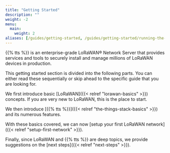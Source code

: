 ```yaml
---
title: "Getting Started"
description: ""
weight: -2
menu:
  main:
    weight: 2
aliases: [/guides/getting-started, /guides/getting-started/running-the-stack, /guides/getting-started/quick-start, /getting-started/quick-start/]
---
```


{{% tts %}} is an enterprise-grade LoRaWAN® Network Server that provides services and tools to securely install and manage millions of LoRaWAN devices in production.

This getting started section is divided into the following parts. You can either read these sequentially or skip ahead to the specific guide that you are looking for.

We first introduce basic [LoRaWAN]({{< relref "lorawan-basics" >}}) concepts. If you are very new to LoRaWAN, this is the place to start.

We then introduce [{{% tts %}}]({{< relref "the-things-stack-basics" >}}) and its numerous features.

With these basics covered, we can now [setup your first LoRaWAN network]({{< relref "setup-first-network" >}}).

Finally, since LoRaWAN and {{% tts %}} are deep topics, we provide suggestions on the [next steps]({{< relref "next-steps" >}}).




